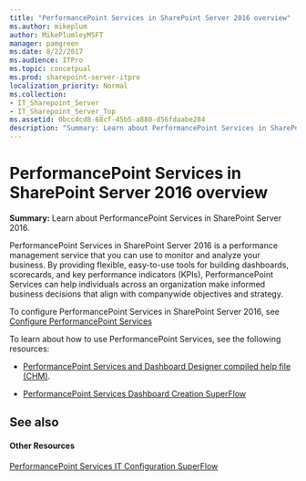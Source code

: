 ```yaml
---
title: "PerformancePoint Services in SharePoint Server 2016 overview"
ms.author: mikeplum
author: MikePlumleyMSFT
manager: pamgreen
ms.date: 8/22/2017
ms.audience: ITPro
ms.topic: concetpual
ms.prod: sharepoint-server-itpro
localization_priority: Normal
ms.collection:
- IT_Sharepoint_Server
- IT_Sharepoint_Server_Top
ms.assetid: 0bcc4cd8-68cf-45b5-a880-d56fdaabe284
description: "Summary: Learn about PerformancePoint Services in SharePoint Server 2016."
---
```


# PerformancePoint Services in SharePoint Server 2016 overview

 **Summary:** Learn about PerformancePoint Services in SharePoint Server 2016. 
  
PerformancePoint Services in SharePoint Server 2016 is a performance management service that you can use to monitor and analyze your business. By providing flexible, easy-to-use tools for building dashboards, scorecards, and key performance indicators (KPIs), PerformancePoint Services can help individuals across an organization make informed business decisions that align with companywide objectives and strategy. 
  
To configure PerformancePoint Services in SharePoint Server 2016, see [Configure PerformancePoint Services](https://technet.microsoft.com/library/ae626fda-efc1-4b99-9909-829346b04b6f)
  
To learn about how to use PerformancePoint Services, see the following resources:
  
- [PerformancePoint Services and Dashboard Designer compiled help file (CHM)](https://www.microsoft.com/download/details.aspx?id=55772).
    
- [PerformancePoint Services Dashboard Creation SuperFlow](http://go.microsoft.com/fwlink/p/?LinkId=226357)
    
## See also

#### Other Resources

[PerformancePoint Services IT Configuration SuperFlow](http://go.microsoft.com/fwlink/p/?LinkId=226358)

